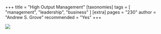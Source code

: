 +++
title = "High Output Management"
[taxonomies]
tags = [ "management", "leadership", "business" ]
[extra]
pages = "230"
author = "Andrew S. Grove"
recommended = "Yes"
+++

<a target="_blank"  href="https://www.amazon.de/gp/product/0679762884/ref=as_li_tl?ie=UTF8&camp=1638&creative=6742&creativeASIN=0679762884&linkCode=as2&tag=chemaclass-21&linkId=489d35a9734e854490326fc569f59895">
    <img border="0" src="https://images-na.ssl-images-amazon.com/images/I/41pXzmjz9KL._SX322_BO1,204,203,200_.jpg" >
</a>

<!-- more -->
